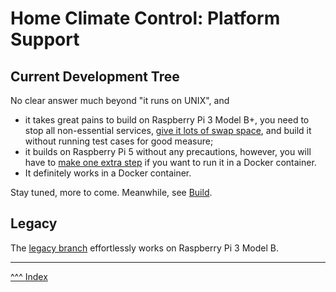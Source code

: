 Home Climate Control: Platform Support
==

## Current Development Tree

No clear answer much beyond "it runs on UNIX", and
* it takes great pains to build on Raspberry Pi 3 Model B+, you need to stop all non-essential services, [give it lots of swap space](https://pimylifeup.com/raspberry-pi-swap-file/), and build it without running test cases for good measure;
* it builds on Raspberry Pi 5 without any precautions, however, you will have to [make one extra step](https://github.com/home-climate-control/dz/issues/305) if you want to run it in a Docker container.
* It definitely works in a Docker container.

Stay tuned, more to come. Meanwhile, see [Build](./build/index.md).

## Legacy
The [legacy branch](https://github.com/home-climate-control/dz/tree/last-imperative-maintenance) effortlessly works on Raspberry Pi 3 Model B.

---
[^^^ Index](./index.md)
